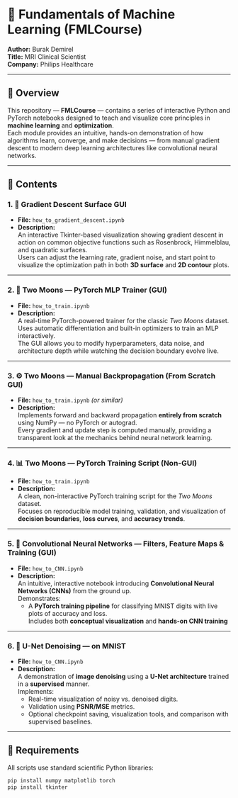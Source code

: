 # 🧠 Fundamentals of Machine Learning (FMLCourse)

**Author:** Burak Demirel  
**Title:** MRI Clinical Scientist  
**Company:** Philips Healthcare  

---

## 📘 Overview

This repository — **FMLCourse** — contains a series of interactive Python and PyTorch notebooks designed to teach and visualize core principles in **machine learning** and **optimization**.  
Each module provides an intuitive, hands-on demonstration of how algorithms learn, converge, and make decisions — from manual gradient descent to modern deep learning architectures like convolutional neural networks.

---

## 🚀 Contents

### 1. 🧩 **Gradient Descent Surface GUI**
- **File:** `how_to_gradient_descent.ipynb`  
- **Description:**  
  An interactive Tkinter-based visualization showing gradient descent in action on common objective functions such as Rosenbrock, Himmelblau, and quadratic surfaces.  
  Users can adjust the learning rate, gradient noise, and start point to visualize the optimization path in both **3D surface** and **2D contour** plots.

---

### 2. 🧠 **Two Moons — PyTorch MLP Trainer (GUI)**
- **File:** `how_to_train.ipynb`  
- **Description:**  
  A real-time PyTorch-powered trainer for the classic *Two Moons* dataset.  
  Uses automatic differentiation and built-in optimizers to train an MLP interactively.  
  The GUI allows you to modify hyperparameters, data noise, and architecture depth while watching the decision boundary evolve live.

---

### 3. ⚙️ **Two Moons — Manual Backpropagation (From Scratch GUI)**
- **File:** `how_to_train.ipynb` *(or similar)*  
- **Description:**  
  Implements forward and backward propagation **entirely from scratch** using NumPy — no PyTorch or autograd.  
  Every gradient and update step is computed manually, providing a transparent look at the mechanics behind neural network learning.

---

### 4. 📊 **Two Moons — PyTorch Training Script (Non-GUI)**
- **File:** `how_to_train.ipynb`  
- **Description:**  
  A clean, non-interactive PyTorch training script for the *Two Moons* dataset.  
  Focuses on reproducible model training, validation, and visualization of **decision boundaries**, **loss curves**, and **accuracy trends**.

---

### 5. 📸 **Convolutional Neural Networks — Filters, Feature Maps & Training (GUI)**
- **File:** `how_to_CNN.ipynb`  
- **Description:**  
  An intuitive, interactive notebook introducing **Convolutional Neural Networks (CNNs)** from the ground up.  
  Demonstrates:
  - A **PyTorch training pipeline** for classifying MNIST digits with live plots of accuracy and loss.  
  Includes both **conceptual visualization** and **hands-on CNN training**

---

### 6. 🧼 **U-Net Denoising — on MNIST**
- **File:** `how_to_CNN.ipynb`
- **Description:**  
  A demonstration of **image denoising** using a **U-Net architecture** trained in a **supervised** manner.  
  Implements:
  - Real-time visualization of noisy vs. denoised digits.  
  - Validation using **PSNR/MSE** metrics.  
  - Optional checkpoint saving, visualization tools, and comparison with supervised baselines.  

---

## 🧰 Requirements

All scripts use standard scientific Python libraries:

```bash
pip install numpy matplotlib torch
pip install tkinter
